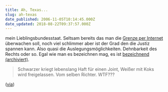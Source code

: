 ```yaml
---
title: Ah, Texas...
slug: ah-texas
date_published: 2006-11-05T10:14:45.000Z
date_updated: 2018-08-22T09:37:57.000Z
---
```


mein Lieblingsbundesstaat. Seltsam bereits das man die [Grenze per Internet](__GHOST_URL__/04/hallo-gehts-noch/) überwachen soll, noch viel schlimmer aber ist der Grad den die Justiz spannen kann. Also quasi die Auslegungsmöglichkeiten. Dehnbarkeit des Rechts oder so. Egal wie man es bezeichnen mag, es ist [bezeichnend (archiviert)](http://web.archive.org/web/20061118054759/http://www.dallasnews.com:80/s/dws/dn/latestnews/stories/042306dnmettwomen.2e5ca5a.html).

> Schwarzer kriegt lebenslang Haft für einen Joint, Weißer mit Koks wird freigelassen. Vom selben Richter. WTF???

([via](http://blog.fefe.de/?ts=bbb3efe6))
